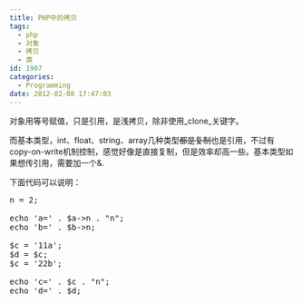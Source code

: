 ```yaml
---
title: PHP中的拷贝
tags:
  - php
  - 对象
  - 拷贝
  - 类
id: 1907
categories:
  - Programming
date: 2012-02-08 17:47:03
---
```


对象用等号赋值，只是引用，是浅拷贝，除非使用_clone_关键字。

而基本类型，int、float、string、array几种类型<del>都是复制</del>也是引用，不过有copy-on-write机制控制，感觉好像是直接复制，但是效率却高一些。基本类型如果想传引用，需要加一个&amp;.

下面代码可以说明：<!--more-->
<pre>n = 2;

echo 'a=' . $a-&gt;n . "n";
echo 'b=' . $b-&gt;n;

$c = '11a';
$d = $c;
$c = '22b';

echo 'c=' . $c . "n";
echo 'd=' . $d;</pre>